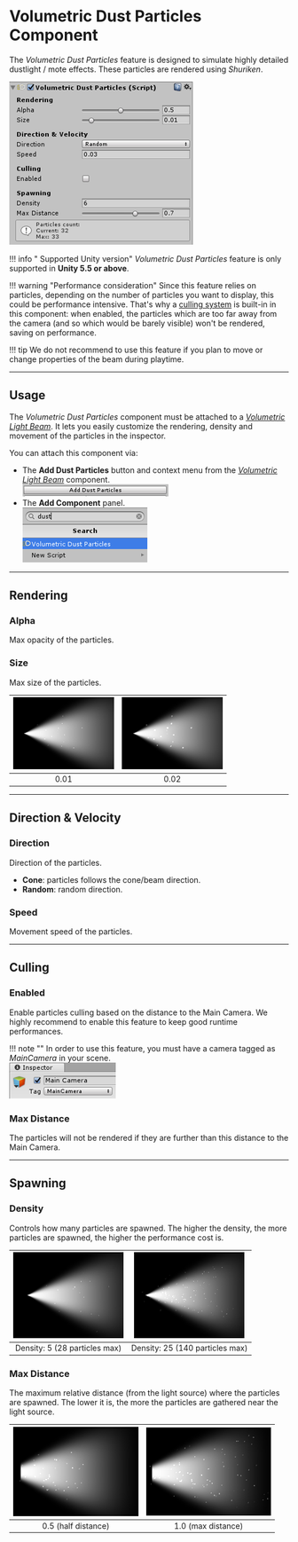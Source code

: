# Volumetric Dust Particles Component

The *Volumetric Dust Particles* feature is designed to simulate highly detailed dustlight / mote effects. These particles are rendered using *Shuriken*.


![Inspector Dust Particles](img/inspector_particles.png)

!!! info " Supported Unity version"
    *Volumetric Dust Particles* feature is only supported in **Unity 5.5 or above**.

!!! warning "Performance consideration"
    Since this feature relies on particles, depending on the number of particles you want to display, this could be performance intensive. That's why a [culling system](#culling) is built-in in this component: when enabled, the particles which are too far away from the camera (and so which would be barely visible) won't be rendered, saving on performance.

!!! tip
    We do not recommend to use this feature if you plan to move or change properties of the beam during playtime.

------
## Usage
The *Volumetric Dust Particles* component must be attached to a [*Volumetric Light Beam*](comp-lightbeam.md). It lets you easily customize the rendering, density and movement of the particles in the inspector.

You can attach this component via:

+ The **Add Dust Particles** button and context menu from the [*Volumetric Light Beam*](comp-lightbeam.md) component.  
![Attach dust particles to a light beam](img/menu_add_particles1.png)
+ The **Add Component** panel.  
![Attach dust particles to a light beam](img/menu_add_particles2.png)

------
## Rendering

### Alpha
Max opacity of the particles.

### Size
Max size of the particles.

|![Particles Size](img/prop_particles_size_01.png)|![Particles Size](img/prop_particles_size_02.png)|
|:--:|:--:|
|0.01|0.02|


------
## Direction & Velocity

### Direction
Direction of the particles.

+ **Cone**: particles follows the cone/beam direction.
+ **Random**: random direction.

### Speed
Movement speed of the particles.

------
## Culling
### Enabled
Enable particles culling based on the distance to the Main Camera. We highly recommend to enable this feature to keep good runtime performances.

!!! note ""
    In order to use this feature, you must have a camera tagged as *MainCamera* in your scene.  
    ![Particles Density](img/inspector_camera_main.png)

### Max Distance
The particles will not be rendered if they are further than this distance to the Main Camera.

------
##  Spawning

### Density
Controls how many particles are spawned. The higher the density, the more particles are spawned, the higher the performance cost is.

|![Spawning Density](img/prop_particles_spawn_density_5.png)|![Spawning Density](img/prop_particles_spawn_density_25.png)|
|:--:|:--:|
|Density: 5 (28 particles max)|Density: 25 (140 particles max)|

### Max Distance
The maximum relative distance (from the light source) where the particles are spawned. The lower it is, the more the particles are gathered near the light source.

|![Spawning Distance](img/prop_particles_spawn_dist_0.5.png)|![Particles Distance](img/prop_particles_spawn_dist_1.png)|
|:--:|:--:|
|0.5 (half distance)|1.0 (max distance)|